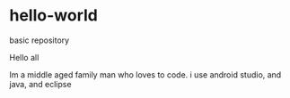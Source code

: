 # hello-world
basic repository

Hello all

Im a middle aged family man who loves to code.
i use android studio, and java, and eclipse
